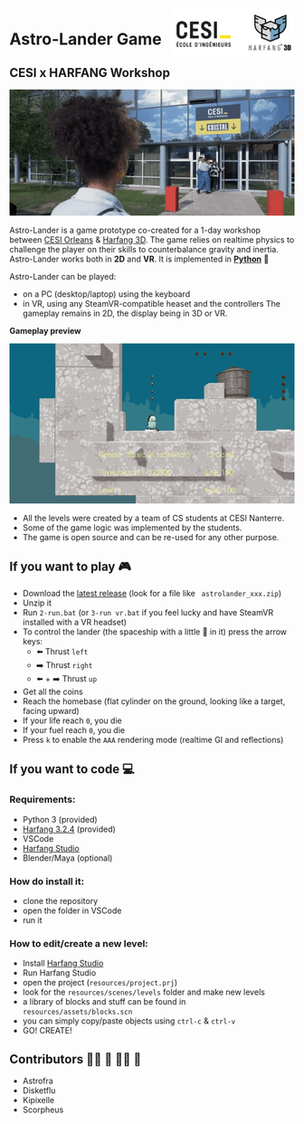 <img src="img/logo_cesi_harfang.png" align="right" width="220"/>

# Astro-Lander Game

## CESI x HARFANG Workshop

![cesi banner](img/cesi_banner.png)

Astro-Lander is a game prototype co-created for a 1-day workshop between [CESI Orleans](https://orleans.cesi.fr/) & [Harfang 3D](https://www.harfang3d.com). The game relies on realtime physics to challenge the player on their skills to counterbalance gravity and inertia.<br>
Astro-Lander works both in **2D** and **VR**. It is implemented in **[Python](https://www.python.org/)** :snake:<br>

Astro-Lander can be played:
- on a PC (desktop/laptop) using the keyboard
- in VR, using any SteamVR-compatible heaset and the controllers
The gameplay remains in 2D, the display being in 3D or VR.

**Gameplay preview**

![gameplay](img/gameplay_000_web.gif)

* All the levels were created by a team of CS students at CESI Nanterre.
* Some of the game logic was implemented by the students.
* The game is open source and can be re-used for any other purpose.

## If you want to play :video_game:
 - Download the [latest release](https://github.com/harfang3d/game-astro-lander/releases) (look for a file like ` astrolander_xxx.zip`)
 - Unzip it
 - Run `2-run.bat` (or `3-run vr.bat` if you feel lucky and have SteamVR installed with a VR headset)
 - To control the lander (the spaceship with a little :brain: in it) press the arrow keys:
   - :arrow_left: Thrust `left`
   - :arrow_right: Thrust `right`
   - :arrow_left: + :arrow_right: Thrust `up`
 - Get all the coins
 - Reach the homebase (flat cylinder on the ground, looking like a target, facing upward)
 - If your life reach `0`, you die
 - If your fuel reach `0`, you die
 - Press `k` to enable the `AAA` rendering mode (realtime GI and reflections)

## If you want to code :computer:

### Requirements:
 - Python 3 (provided)
 - [Harfang 3.2.4](https://pypi.org/project/harfang/) (provided)
 - VSCode
 - [Harfang Studio](https://www.harfang3d.com/en_US/studio)
 - Blender/Maya (optional)
 
 ### How do install it:
 - clone the repository
 - open the folder in VSCode
 - run it
 
 ### How to edit/create a new level:
 - Install [Harfang Studio](https://www.harfang3d.com/en_US/studio)
 - Run Harfang Studio
 - open the project (`resources/project.prj`)
 - look for the `resources/scenes/levels` folder and make new levels
 - a library of blocks and stuff can be found in `resources/assets/blocks.scn`
 - you can simply copy/paste objects using `ctrl-c` & `ctrl-v`
 - GO! CREATE!

## Contributors :red_haired_woman: :man: :bald_woman: :bearded_person:
- Astrofra
- Disketflu
- Kipixelle
- Scorpheus
